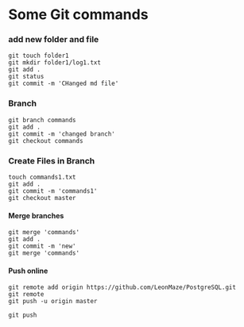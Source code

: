 # Some Git commands
### add new folder and file
```
git touch folder1
git mkdir folder1/log1.txt
git add .
git status 
git commit -m 'CHanged md file'
```
### Branch
```
git branch commands
git add .
git commit -m 'changed branch' 
git checkout commands 
```
### Create Files in Branch
```
touch commands1.txt
git add .
git commit -m 'commands1'
git checkout master
```
#### Merge branches
```
git merge 'commands'
git add . 
git commit -m 'new'
git merge 'commands'
```
#### Push online
```
git remote add origin https://github.com/LeonMaze/PostgreSQL.git
git remote
git push -u origin master

git push
```